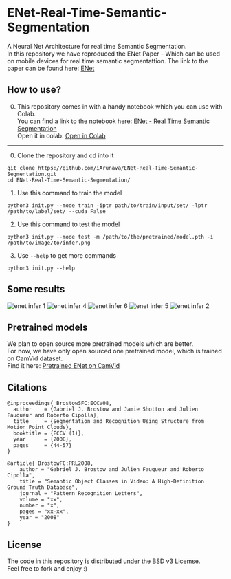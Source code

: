 # ENet-Real-Time-Semantic-Segmentation

A Neural Net Architecture for real time Semantic Segmentation. <br/>
In this repository we have reproduced the ENet Paper - Which can be used on
mobile devices for real time semantic segmentattion. The link to the paper can be found here: [ENet](https://arxiv.org/pdf/1606.02147.pdf)

## How to use?

0. This repository comes in with a handy notebook which you can use with Colab. <br/>
You can find a link to the notebook here: [
ENet - Real Time Semantic Segmentation](https://github.com/iArunava/ENet-Real-Time-Semantic-Segmentation/blob/master/ENet-Real%20Time%20Semantic%20Segmentation.ipynb) <br/>
Open it in colab: [Open in Colab](https://colab.research.google.com/github/iArunava/ENet-Real-Time-Semantic-Segmentation/blob/master/ENet-Real%20Time%20Semantic%20Segmentation.ipynb)

---


0. Clone the repository and cd into it
```
git clone https://github.com/iArunava/ENet-Real-Time-Semantic-Segmentation.git
cd ENet-Real-Time-Semantic-Segmentation/
```

1. Use this command to train the model
```
python3 init.py --mode train -iptr path/to/train/input/set/ -lptr /path/to/label/set/ --cuda False
```

2. Use this command to test the model
```
python3 init.py --mode test -m /path/to/the/pretrained/model.pth -i /path/to/image/to/infer.png
```

3. Use `--help` to get more commands
```
python3 init.py --help
```

## Some results

![enet infer 1](https://user-images.githubusercontent.com/26242097/51782315-4b88d300-214c-11e9-9c92-3444c6582a80.png)
![enet infer 4](https://user-images.githubusercontent.com/26242097/51782341-a02c4e00-214c-11e9-8566-f2092ddad086.png)
![enet infer 6](https://user-images.githubusercontent.com/26242097/51782371-01542180-214d-11e9-80b8-55807f83f776.png)
![enet infer 5](https://user-images.githubusercontent.com/26242097/51782353-c3ef9400-214c-11e9-8c66-276795c83f08.png)
![enet infer 2](https://user-images.githubusercontent.com/26242097/51782324-6b1ffb80-214c-11e9-9f92-741954699f4d.png)

## Pretrained models

We plan to open source more pretrained models which are better.<br/>
For now, we have only open sourced one pretrained model, which is trained on CamVid dataset.<br/>
Find it here: [Pretrained ENet on CamVid](https://github.com/iArunava/ENet-Real-Time-Semantic-Segmentation/blob/master/datasets/CamVid/ckpt-enet.pth)


## Citations

```
@inproceedings{ BrostowSFC:ECCV08,
  author    = {Gabriel J. Brostow and Jamie Shotton and Julien Fauqueur and Roberto Cipolla},
  title     = {Segmentation and Recognition Using Structure from Motion Point Clouds},
  booktitle = {ECCV (1)},
  year      = {2008},
  pages     = {44-57}
}

@article{ BrostowFC:PRL2008,
    author = "Gabriel J. Brostow and Julien Fauqueur and Roberto Cipolla",
    title = "Semantic Object Classes in Video: A High-Definition Ground Truth Database",
    journal = "Pattern Recognition Letters",
    volume = "xx",
    number = "x",   
    pages = "xx-xx",
    year = "2008"
}

```

## License

The code in this repository is distributed under the BSD v3 Licemse.<br/>
Feel free to fork and enjoy :)
